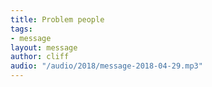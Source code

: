 ```yaml
---
title: Problem people
tags:
- message
layout: message
author: cliff
audio: "/audio/2018/message-2018-04-29.mp3"
---
```

